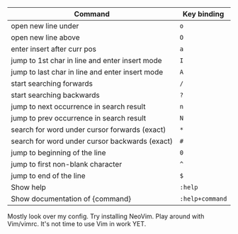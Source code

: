 |Command                                        |Key binding    |
|-----------------------------------------------|---------------|
|open new line under                            |`o`            |
|open new line above                            |`O`            |
|enter insert after curr pos                    |`a`            |
|jump to 1st char in line and enter insert mode |`I`            |
|jump to last char in line and enter insert mode|`A`            |
|start searching forwards                       |`/`            |
|start searching backwards                      |`?`            |
|jump to next occurrence in search result       |`n`            |
|jump to prev occurrence in search result       |`N`            |
|search for word under cursor forwards (exact)  |`*`            |
|search for word under cursor backwards (exact) |`#`            |
|jump to beginning of the line                  |`0`            |
|jump to first non-blank character              |`^`            |
|jump to end of the line                        |`$`            |
|Show help                                      |`:help`        |
|Show documentation of {command}                |`:help+command`|
 
Mostly look over my config. Try installing NeoVim.
Play around with Vim/vimrc. It's not time to use Vim in work YET.
